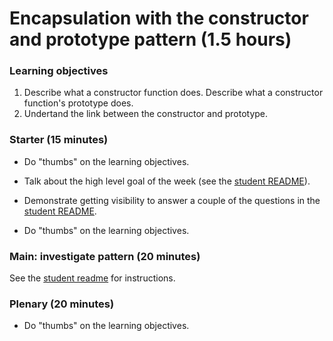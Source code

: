 # Encapsulation with the constructor and prototype pattern (1.5 hours)

### Learning objectives

1. Describe what a constructor function does.  Describe what a constructor function's prototype does.
2. Undertand the link between the constructor and prototype.

### Starter (15 minutes)

* Do "thumbs" on the learning objectives.

* Talk about the high level goal of the week (see the [student README](README.md)).

* Demonstrate getting visibility to answer a couple of the questions in the [student README](README.md).

* Do "thumbs" on the learning objectives.

### Main: investigate pattern (20 minutes)

See the [student readme](README.md) for instructions.


### Plenary (20 minutes)

* Do "thumbs" on the learning objectives.
